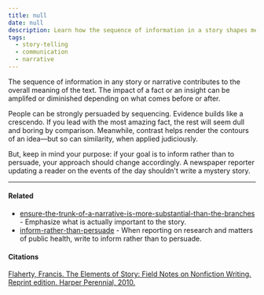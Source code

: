 ```yaml
---
title: null
date: null
description: Learn how the sequence of information in a story shapes meaning and persuasion, and why adjusting your approach is key when your goal is to inform rather than persuade.
tags:
  - story-telling
  - communication
  - narrative
---
```


The sequence of information in any story or narrative contributes to the overall meaning of the text. The impact of a fact or an insight can be amplifed or diminished depending on what comes before or after.

People can be strongly persuaded by sequencing. Evidence builds like a crescendo. If you lead with the most amazing fact, the rest will seem dull and boring by comparison. Meanwhile, contrast helps render the contours of an idea—but so can similarity, when applied judiciously.

But, keep in mind your purpose: if your goal is to inform rather than to persuade, your approach should change accordingly. A newspaper reporter updating a reader on the events of the day shouldn't write a mystery story.

---

#### Related

- [ensure-the-trunk-of-a-narrative-is-more-substantial-than-the-branches]() - Emphasize what is actually important to the story.
- [inform-rather-than-persuade]() - When reporting on research and matters of public health, write to inform rather than to persuade.

#### Citations

[ Flaherty, Francis. The Elements of Story: Field Notes on Nonfiction Writing. Reprint edition. Harper Perennial, 2010.]()
